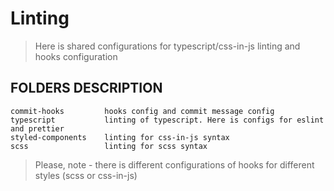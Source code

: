 # Linting

> Here is shared configurations for typescript/css-in-js linting and hooks configuration

## FOLDERS DESCRIPTION

    commit-hooks         hooks config and commit message config
    typescript           linting of typescript. Here is configs for eslint and prettier
    styled-components    linting for css-in-js syntax
    scss                 linting for scss syntax

> Please, note - there is different configurations of hooks for different styles (scss or css-in-js)
